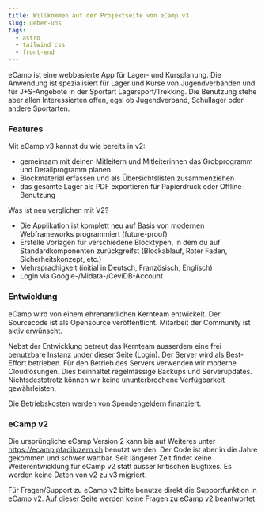```yaml
---
title: Willkommen auf der Projektseite von eCamp v3
slug: ueber-uns
tags:
  - astro
  - tailwind css
  - front-end
---
```


eCamp ist eine webbasierte App für Lager- und Kursplanung. Die Anwendung ist spezialisiert für Lager und Kurse von Jugendverbänden und für J+S-Angebote in der Sportart Lagersport/Trekking. Die Benutzung stehe aber allen Interessierten offen, egal ob Jugendverband, Schullager oder andere Sportarten.

### Features
Mit eCamp v3 kannst du wie bereits in v2:
- gemeinsam mit deinen Mitleitern und Mitleiterinnen das Grobprogramm und Detailprogramm planen
- Blockmaterial erfassen und als Übersichtslisten zusammenziehen
- das gesamte Lager als PDF exportieren für Papierdruck oder Offline-Benutzung

Was ist neu verglichen mit V2?
- Die Applikation ist komplett neu auf Basis von modernen Webframeworks programmiert (future-proof)
- Erstelle Vorlagen für verschiedene Blocktypen, in dem du auf Standardkomponenten zurückgreifst (Blockablauf, Roter Faden, Sicherheitskonzept, etc.)
- Mehrsprachigkeit (initial in Deutsch, Französisch, Englisch)
- Login via Google-/Midata-/CeviDB-Account

### Entwicklung
eCamp wird von einem ehrenamtlichen Kernteam entwickelt. Der Sourcecode ist als Opensource veröffentlicht. Mitarbeit der Community ist aktiv erwünscht.

Nebst der Entwicklung betreut das Kernteam ausserdem eine frei benutzbare Instanz under dieser Seite (Login). Der Server wird als Best-Effort betrieben. Für den Betrieb des Servers verwenden wir moderne Cloudlösungen. Dies beinhaltet regelmässige Backups und Serverupdates. Nichtsdestotrotz können wir keine ununterbrochene Verfügbarkeit gewährleisten.

Die Betriebskosten werden von Spendengeldern finanziert.

### eCamp v2
Die ursprüngliche eCamp Version 2 kann bis auf Weiteres unter https://ecamp.pfadiluzern.ch benutzt werden. Der Code ist aber in die Jahre gekommen und schwer wartbar. Seit längerer Zeit findet keine Weiterentwicklung für eCamp v2 statt ausser kritischen Bugfixes. Es werden keine Daten von v2 zu v3 migriert.

Für Fragen/Support zu eCamp v2 bitte benutze direkt die Supportfunktion in eCamp v2. Auf dieser Seite werden keine Fragen zu eCamp v2 beantwortet.